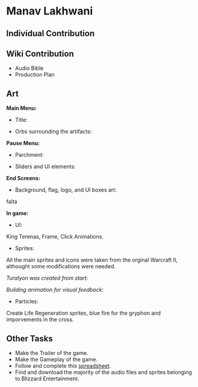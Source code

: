 ﻿# Manav Lakhwani
## Individual Contribution

## Wiki Contribution
- Audio Bible
- Production Plan

## Art
**Main Menu:**

- Title:

- Orbs surrounding the artifacts:

**Pause Menu:**

- Parchment:

- Sliders and UI elements:

**End Screens:**

- Background, flag, logo, and UI boxes art:

falta

**In game:**

- UI:

King Terenas, Frame, Click Animations.

- Sprites:

All the main sprites and icons were taken from the orginal Warcraft II, althought some modifications were needed.

*Turalyon was created from start:*

*Building animation for visual feedback:*

- Particles:

Create Life Regeneration sprites, blue fire for the gryphon and imporvements in the cross.

## Other Tasks

- Make the Trailer of the game.
- Make the Gameplay of the game. 
- Follow and complete this <a href="https://docs.google.com/spreadsheets/d/14-UIJO-KuzA6y5WvJ3r7p0voYYX6MbsT9fxRBz3a6zE/edit?usp=sharing">spreadsheet</a>.
- Find and download the majority of the audio files and sprites belonging to Blizzard Entertainment.
